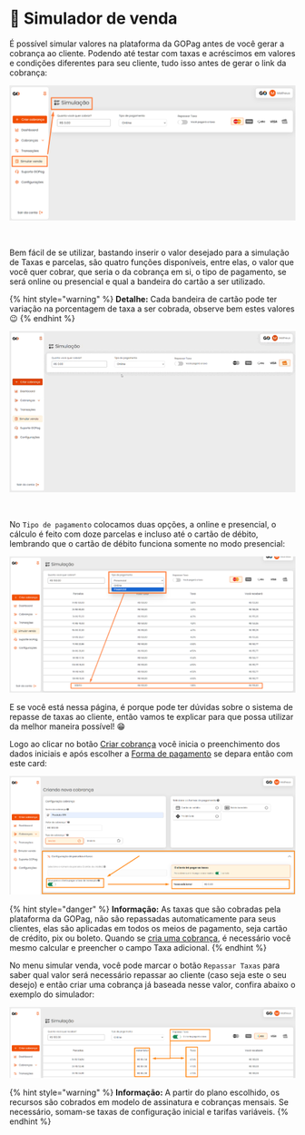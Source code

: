 # 🔢 Simulador de venda

É possível simular valores na plataforma da GOPag antes de você gerar a cobrança ao cliente. Podendo até testar com taxas e acréscimos em valores e condições diferentes para seu cliente, tudo isso antes de gerar o link da cobrança:

![](/assets/prints/simulador_menu.png)

<br>

Bem fácil de se utilizar, bastando inserir o valor desejado para a simulação de Taxas e parcelas, são quatro funções disponíveis, entre elas, o valor que você quer cobrar, que seria o da cobrança em si, o tipo de pagamento, se será online ou presencial e qual a bandeira do cartão a ser utilizado.

{% hint style="warning" %}
**Detalhe:**  Cada bandeira de cartão pode ter variação na porcentagem de taxa a ser cobrada, observe bem estes valores 😉
{% endhint %}

![](/assets/prints/simulador_menu_exemplo.gif)

<br>

No `Tipo de pagamento` colocamos duas opções, a online e presencial, o cálculo é feito com doze parcelas e incluso até o cartão de débito, lembrando que o cartão de débito funciona somente no modo presencial:

![](/assets/prints/simulador_menu_tipo_pagamento.png)

E se você está nessa página, é porque pode ter dúvidas sobre o sistema de repasse de taxas ao cliente, então vamos te explicar para que possa utilizar da melhor maneira possível! 😁

Logo ao clicar no botão [Criar cobrança](https://docs.gopag.com.br/criar_cobranca) você inicia o preenchimento dos dados iniciais e após escolher a [Forma de pagamento](https://docs.gopag.com.br/criar_cobranca/formas_pagamento) se depara então com este card:

![](/assets/prints/taxas_card_configuracao_parcelas_e_taxas.png)

{% hint style="danger" %}
**Informação:** As taxas que são cobradas pela plataforma da GOPag, não são repassadas automaticamente para seus clientes, elas são aplicadas em todos os meios de pagamento, seja cartão de crédito, pix ou boleto. Quando se [cria uma cobrança](https://docs.gopag.com.br/criar_cobranca), é necessário você mesmo calcular e preencher o campo Taxa adicional.
{% endhint %}

No menu simular venda, você pode marcar o botão `Repassar Taxas` para saber qual valor será necessário repassar ao cliente (caso seja este o seu desejo) e então criar uma cobrança já baseada nesse valor, confira abaixo o exemplo do simulador:

![](/assets/prints/taxas_card_simulacao_venda.png)

{% hint style="warning" %}
**Informação:** A partir do plano escolhido, os recursos são cobrados em modelo de assinatura e cobranças mensais. Se necessário, somam-se taxas de configuração inicial e tarifas variáveis.
{% endhint %}

